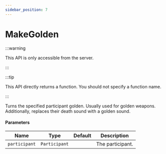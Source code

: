 ```yaml
---
sidebar_position: 7
---
```


# MakeGolden

:::warning

This API is only accessible from the server.

:::

:::tip

This API directly returns a function. You should not specify a function name.

:::

Turns the specified participant golden. Usually used for golden weapons. Additionally, replaces their death sound with a golden sound.

#### Parameters

| Name | Type | Default | Description |
| --- | --- | --- | --- |
| `participant` | `Participant` | | The participant. |